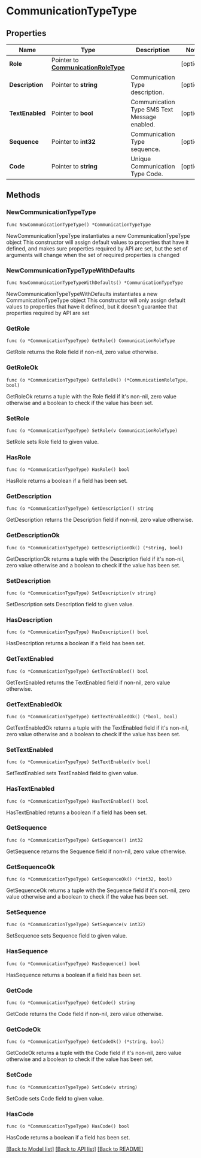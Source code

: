 # CommunicationTypeType

## Properties

Name | Type | Description | Notes
------------ | ------------- | ------------- | -------------
**Role** | Pointer to [**CommunicationRoleType**](CommunicationRoleType.md) |  | [optional] 
**Description** | Pointer to **string** | Communication Type description. | [optional] 
**TextEnabled** | Pointer to **bool** | Communication Type SMS Text Message enabled. | [optional] 
**Sequence** | Pointer to **int32** | Communication Type sequence. | [optional] 
**Code** | Pointer to **string** | Unique Communication Type Code. | [optional] 

## Methods

### NewCommunicationTypeType

`func NewCommunicationTypeType() *CommunicationTypeType`

NewCommunicationTypeType instantiates a new CommunicationTypeType object
This constructor will assign default values to properties that have it defined,
and makes sure properties required by API are set, but the set of arguments
will change when the set of required properties is changed

### NewCommunicationTypeTypeWithDefaults

`func NewCommunicationTypeTypeWithDefaults() *CommunicationTypeType`

NewCommunicationTypeTypeWithDefaults instantiates a new CommunicationTypeType object
This constructor will only assign default values to properties that have it defined,
but it doesn't guarantee that properties required by API are set

### GetRole

`func (o *CommunicationTypeType) GetRole() CommunicationRoleType`

GetRole returns the Role field if non-nil, zero value otherwise.

### GetRoleOk

`func (o *CommunicationTypeType) GetRoleOk() (*CommunicationRoleType, bool)`

GetRoleOk returns a tuple with the Role field if it's non-nil, zero value otherwise
and a boolean to check if the value has been set.

### SetRole

`func (o *CommunicationTypeType) SetRole(v CommunicationRoleType)`

SetRole sets Role field to given value.

### HasRole

`func (o *CommunicationTypeType) HasRole() bool`

HasRole returns a boolean if a field has been set.

### GetDescription

`func (o *CommunicationTypeType) GetDescription() string`

GetDescription returns the Description field if non-nil, zero value otherwise.

### GetDescriptionOk

`func (o *CommunicationTypeType) GetDescriptionOk() (*string, bool)`

GetDescriptionOk returns a tuple with the Description field if it's non-nil, zero value otherwise
and a boolean to check if the value has been set.

### SetDescription

`func (o *CommunicationTypeType) SetDescription(v string)`

SetDescription sets Description field to given value.

### HasDescription

`func (o *CommunicationTypeType) HasDescription() bool`

HasDescription returns a boolean if a field has been set.

### GetTextEnabled

`func (o *CommunicationTypeType) GetTextEnabled() bool`

GetTextEnabled returns the TextEnabled field if non-nil, zero value otherwise.

### GetTextEnabledOk

`func (o *CommunicationTypeType) GetTextEnabledOk() (*bool, bool)`

GetTextEnabledOk returns a tuple with the TextEnabled field if it's non-nil, zero value otherwise
and a boolean to check if the value has been set.

### SetTextEnabled

`func (o *CommunicationTypeType) SetTextEnabled(v bool)`

SetTextEnabled sets TextEnabled field to given value.

### HasTextEnabled

`func (o *CommunicationTypeType) HasTextEnabled() bool`

HasTextEnabled returns a boolean if a field has been set.

### GetSequence

`func (o *CommunicationTypeType) GetSequence() int32`

GetSequence returns the Sequence field if non-nil, zero value otherwise.

### GetSequenceOk

`func (o *CommunicationTypeType) GetSequenceOk() (*int32, bool)`

GetSequenceOk returns a tuple with the Sequence field if it's non-nil, zero value otherwise
and a boolean to check if the value has been set.

### SetSequence

`func (o *CommunicationTypeType) SetSequence(v int32)`

SetSequence sets Sequence field to given value.

### HasSequence

`func (o *CommunicationTypeType) HasSequence() bool`

HasSequence returns a boolean if a field has been set.

### GetCode

`func (o *CommunicationTypeType) GetCode() string`

GetCode returns the Code field if non-nil, zero value otherwise.

### GetCodeOk

`func (o *CommunicationTypeType) GetCodeOk() (*string, bool)`

GetCodeOk returns a tuple with the Code field if it's non-nil, zero value otherwise
and a boolean to check if the value has been set.

### SetCode

`func (o *CommunicationTypeType) SetCode(v string)`

SetCode sets Code field to given value.

### HasCode

`func (o *CommunicationTypeType) HasCode() bool`

HasCode returns a boolean if a field has been set.


[[Back to Model list]](../README.md#documentation-for-models) [[Back to API list]](../README.md#documentation-for-api-endpoints) [[Back to README]](../README.md)


